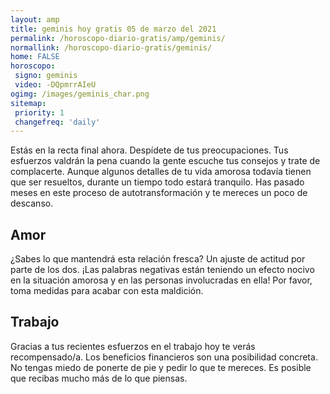 ```yaml
---
layout: amp
title: geminis hoy gratis 05 de marzo del 2021 
permalink: /horoscopo-diario-gratis/amp/geminis/
normallink: /horoscopo-diario-gratis/geminis/
home: FALSE
horoscopo:
 signo: geminis
 video: -DQpmrrAIeU
ogimg: /images/geminis_char.png
sitemap:
 priority: 1
 changefreq: 'daily'
---
```



Estás en la recta final ahora. Despídete de tus preocupaciones. Tus esfuerzos valdrán la pena cuando la gente escuche tus consejos y trate de complacerte. Aunque algunos detalles de tu vida amorosa todavía tienen que ser resueltos, durante un tiempo todo estará tranquilo. Has pasado meses en este proceso de autotransformación y te mereces un poco de descanso.

## Amor

¿Sabes lo que mantendrá esta relación fresca? Un ajuste de actitud por parte de los dos. ¡Las palabras negativas están teniendo un efecto nocivo en la situación amorosa y en las personas involucradas en ella! Por favor, toma medidas para acabar con esta maldición.

## Trabajo

Gracias a tus recientes esfuerzos en el trabajo hoy te verás recompensado/a. Los beneficios financieros son una posibilidad concreta. No tengas miedo de ponerte de pie y pedir lo que te mereces. Es posible que recibas mucho más de lo que piensas.